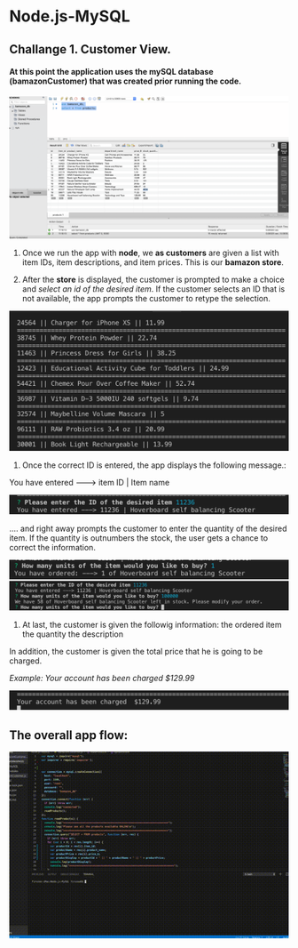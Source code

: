 # Node.js-MySQL

## Challange 1. Customer View.

#### At this point the application uses the mySQL database (bamazonCustomer) that was created prior running the code.

![](/images/database.png)

1. Once we run the app with **node**, we **as customers** are given a list with item IDs, item descriptions, and item prices. This is our **bamazon store**. 

1. After the **store** is displayed, the customer is prompted to make a choice and *select an id of the desired item*. 
If the customer selects an ID that is not available, the app prompts the customer to retype the selection.

![](/images/store.png)

1. Once the correct ID is entered, the app displays the following message.:

You have entered ---> item ID | Item name

![](/images/prompt1.png)

.... and right away prompts the customer to enter the quantity of the desired item. If the quantity is outnumbers the stock, the user gets a chance to correct the information.

![](/images/prompt2.png)
![](/images/wronginput.png)

1. At last, the customer is given the followig information:
the ordered item
the quantity
the description

In addition, the customer is given the total price that he is going to be charged.

*Example: Your account has been charged  $129.99*

![](/images/finalprice.png)


## The overall app flow:

![](/images/challange1.gif)


